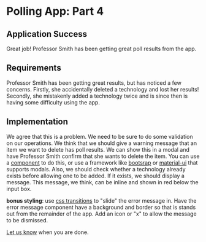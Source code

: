 # Polling App: Part 4

## Application Success

Great job! Professor Smith has been getting great poll results from the app.

## Requirements

Professor Smith has been getting great results, but has noticed a few concerns. Firstly, she accidentally deleted a technology and lost her results! 
Secondly, she mistakenly added a technology twice and is since then is having some difficulty using the app.

## Implementation

We agree that this is a problem. We need to be sure to do some validation on our operations. We think that we should give a warning message that an item we want to delete has poll results. 
We can show this in a modal and have Professor Smith confirm that she wants to delete the item. You can use a [component](https://github.com/reactjs/react-modal) to do this, or use a framework 
like [bootsrap](https://getbootstrap.com/) or [material-ui](https://material-ui.com/) that supports modals. Also, we should check whether a technology
already exists before allowing one to be added. If it exists, we should display a message. This message, we think, can be inline and shown in red below the input box.

**bonus styling**: use [css transitions](https://www.w3schools.com/css/css3_transitions.asp) to "slide" the error message in. Have the error message component have a background and border
so that is stands out from the remainder of the app. Add an icon or "x" to allow the message to be dismissed.

[Let us know](https://github.com/un-loop/PollProject/blob/master/instructions/PART5.md) when you are done.
